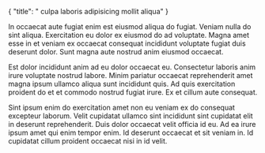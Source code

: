 {
  "title": " culpa laboris adipisicing mollit aliqua"
}

In occaecat aute fugiat enim est eiusmod aliqua do fugiat. Veniam nulla do sint aliqua. Exercitation eu dolor ex eiusmod do ad voluptate. Magna amet esse in et veniam ex occaecat consequat incididunt voluptate fugiat duis deserunt dolor. Sunt magna aute nostrud anim eiusmod occaecat.

Est dolor incididunt anim ad eu dolor occaecat eu. Consectetur laboris anim irure voluptate nostrud labore. Minim pariatur occaecat reprehenderit amet magna ipsum ullamco aliqua sunt incididunt quis. Ad quis exercitation proident do et et commodo nostrud fugiat irure. Ex et cillum aute consequat.

Sint ipsum enim do exercitation amet non eu veniam ex do consequat excepteur laborum. Velit cupidatat ullamco sint incididunt sint cupidatat elit in deserunt reprehenderit. Duis dolor occaecat velit officia id eu. Ad ea irure ipsum amet qui enim tempor enim. Id deserunt occaecat et sit veniam in. Id cupidatat cillum proident occaecat nisi in id velit.